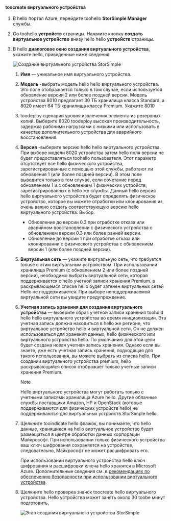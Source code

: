 #### <a name="toocreate-a-virtual-device"></a>toocreate виртуального устройства
1. В hello портал Azure, перейдите toohello **StorSimple Manager** службы.
2. Go toohello **устройств** страницы. Нажмите кнопку **создать виртуальное устройство** внизу hello hello **устройств** страницы.
3. В hello **диалоговое окно создания виртуального устройства**, укажите hello, приведенные ниже сведения.
   
    ![Создание виртуального устройства StorSimple](./media/storsimple-create-virtual-device-u2/CreatePremiumsva1.png)
   
   1. **Имя** — уникальное имя виртуального устройства.
   2. **Модель** -выбрать модель hello hello виртуального устройства. Это поле отображается только в том случае, если используется обновление версии 2 или более поздней версии. Модель устройства 8010 предлагает 30 ТБ хранилища класса Standard, а 8020 имеет 64 ТБ хранилища класса Premium. Укажите 8010
   3. toodeploy сценарии уровня извлечения элемента из резервных копий. Выберите 8020 toodeploy высокая производительность, задержка рабочими нагрузками с низкими или использовать в качестве дополнительного устройства для аварийного восстановления.
   4. **Версия** -выберите версию hello hello виртуального устройства. При выборе модели 8020 устройства затем hello поля версии не будет предоставляться toohello пользователя. Этот параметр отсутствует все hello физического устройства, зарегистрированные с помощью этой службы, работают ли обновления 1 (или более поздней версии). В этом поле выводится только в том случае, если сочетание перед обновлением 1 и с обновлением 1 физических устройств, зарегистрированных в hello же службы. Данный hello версия hello виртуального устройства будет определять физическое устройство, которое вы можете отработки или клонирования из, очень важно создать соответствующую версию hello виртуального устройства. Выбор:
      
      * Обновление до версии 0.3 при отработке отказа или аварийном восстановлении с физического устройства с обновлением версии 0.3 или более ранней версии. 
      * Обновление до версии 1 при отработке отказа или клонировании с физического устройства с обновлением версии 1 (или более поздней версии). 
   5. **Виртуальная сеть** — укажите виртуальную сеть, что требуется toouse с этим виртуальным устройством. При использовании хранилища Premium (с обновлением 2 или более поздней версии), необходимо выбрать виртуальной сети, которая поддерживается с hello учетной записи хранения Premium. в раскрывающемся списке hello будет затенен виртуальных сетей Hello не поддерживается. При выборе неподдерживаемой виртуальной сети вы увидите предупреждение. 
   6. **Учетная запись хранения для создания виртуального устройства** — выберите образ учетной записи хранения toohold hello hello виртуального устройства во время инициализации. Эта учетная запись должна находиться в hello же регионе, что виртуальное устройство hello и виртуальной сети. Он не должен использоваться для хранения данных, hello физического или виртуального устройства hello. По умолчанию для этой цели будет создана новая учетная запись хранения. Однако если вы знаете, уже есть учетная запись хранения, подходящая для такого использования, вы можете выбрать из списка hello. При создании виртуального устройства premium, hello раскрывающийся список отображает только учетные записи хранения Premium. 
      
      > [!NOTE]
      > Hello виртуального устройства могут работать только с учетными записями хранилища Azure hello. Другие облачные службы поставщики Amazon, HP и OpenStack (которые поддерживаются для физических устройств hello) не поддерживаются для виртуальных устройств StorSimple hello.
      > 
      > 
   7. Щелкните tooindicate hello флажок, вы понимаете, что hello данные, хранящиеся на hello виртуальное устройство будет размещаться в центре обработки данных корпорации Майкрософт. При использовании только физического устройства ваш ключ шифрования сохраняется на устройстве, следовательно, Майкрософт не может расшифровать его. 
      
       При использовании виртуального устройства hello ключ шифрования и расшифровки ключа hello хранятся в Microsoft Azure. Дополнительные сведения см. в [рекомендациях по обеспечению безопасности при использовании виртуального устройства](../articles/storsimple/storsimple-security.md#storsimple-virtual-device-security).
   8. Щелкните hello проверка значок toocreate hello виртуального устройства. Hello устройства может занять около 30 toobe минут подготовить.
      
      ![Этап создания виртуального устройства StorSimple](./media/storsimple-create-virtual-device-u2/StorSimple_VirtualDeviceCreating1M.png)

